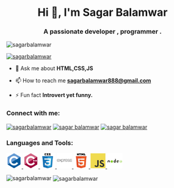 <h1 align="center">Hi 👋, I'm Sagar Balamwar</h1>
<h3 align="center">A passionate developer , programmer .</h3>

<p align="left"> <img src="https://komarev.com/ghpvc/?username=sagarbalamwar&label=Profile%20views&color=0e75b6&style=flat" alt="sagarbalamwar" /> </p>

<p align="left"> <a href="https://github.com/ryo-ma/github-profile-trophy"><img src="https://github-profile-trophy.vercel.app/?username=sagarbalamwar" alt="sagarbalamwar" /></a> </p>

- 💬 Ask me about **HTML,CSS,JS**

- 📫 How to reach me **sagarbalamwar888@gmail.com**

- ⚡ Fun fact **Introvert yet funny.**

<h3 align="left">Connect with me:</h3>
<p align="left">
<a href="https://codepen.io/sagarbalamwar" target="blank"><img align="center" src="https://raw.githubusercontent.com/rahuldkjain/github-profile-readme-generator/master/src/images/icons/Social/codepen.svg" alt="sagarbalamwar" height="30" width="40" /></a>
<a href="https://linkedin.com/in/sagar balamwar" target="blank"><img align="center" src="https://raw.githubusercontent.com/rahuldkjain/github-profile-readme-generator/master/src/images/icons/Social/linked-in-alt.svg" alt="sagar balamwar" height="30" width="40" /></a>
<a href="https://stackoverflow.com/users/sagar balamwar" target="blank"><img align="center" src="https://raw.githubusercontent.com/rahuldkjain/github-profile-readme-generator/master/src/images/icons/Social/stack-overflow.svg" alt="sagar balamwar" height="30" width="40" /></a>
</p>

<h3 align="left">Languages and Tools:</h3>
<p align="left"> <a href="https://www.cprogramming.com/" target="_blank" rel="noreferrer"> <img src="https://raw.githubusercontent.com/devicons/devicon/master/icons/c/c-original.svg" alt="c" width="40" height="40"/> </a> <a href="https://www.w3schools.com/cpp/" target="_blank" rel="noreferrer"> <img src="https://raw.githubusercontent.com/devicons/devicon/master/icons/cplusplus/cplusplus-original.svg" alt="cplusplus" width="40" height="40"/> </a> <a href="https://www.w3schools.com/css/" target="_blank" rel="noreferrer"> <img src="https://raw.githubusercontent.com/devicons/devicon/master/icons/css3/css3-original-wordmark.svg" alt="css3" width="40" height="40"/> </a> <a href="https://expressjs.com" target="_blank" rel="noreferrer"> <img src="https://raw.githubusercontent.com/devicons/devicon/master/icons/express/express-original-wordmark.svg" alt="express" width="40" height="40"/> </a> <a href="https://www.w3.org/html/" target="_blank" rel="noreferrer"> <img src="https://raw.githubusercontent.com/devicons/devicon/master/icons/html5/html5-original-wordmark.svg" alt="html5" width="40" height="40"/> </a> <a href="https://developer.mozilla.org/en-US/docs/Web/JavaScript" target="_blank" rel="noreferrer"> <img src="https://raw.githubusercontent.com/devicons/devicon/master/icons/javascript/javascript-original.svg" alt="javascript" width="40" height="40"/> </a> <a href="https://nodejs.org" target="_blank" rel="noreferrer"> <img src="https://raw.githubusercontent.com/devicons/devicon/master/icons/nodejs/nodejs-original-wordmark.svg" alt="nodejs" width="40" height="40"/> </a> </p>

<p><img align="left" src="https://github-readme-stats.vercel.app/api/top-langs?username=sagarbalamwar&show_icons=true&locale=en&layout=compact" alt="sagarbalamwar" /></p>

<p>&nbsp;<img align="center" src="https://github-readme-stats.vercel.app/api?username=sagarbalamwar&show_icons=true&locale=en" alt="sagarbalamwar" /></p>
